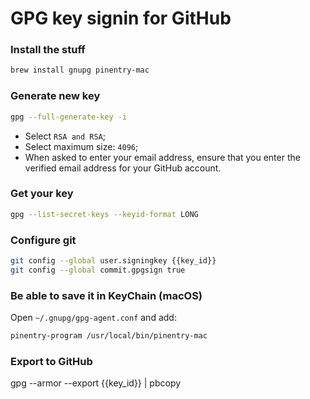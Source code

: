 # GPG key signin for GitHub

### Install the stuff
```bash
brew install gnupg pinentry-mac
```

### Generate new key
```bash
gpg --full-generate-key -i
```
- Select `RSA and RSA`;
- Select maximum size: `4096`;
- When asked to enter your email address, ensure that you enter the verified email address for your GitHub account.

### Get your key
```bash
gpg --list-secret-keys --keyid-format LONG
```

### Configure git
```bash
git config --global user.signingkey {{key_id}}
git config --global commit.gpgsign true
```

### Be able to save it in KeyChain (macOS)
Open `~/.gnupg/gpg-agent.conf` and add:
```bash
pinentry-program /usr/local/bin/pinentry-mac
```

### Export to GitHub
gpg --armor --export {{key_id}} | pbcopy

